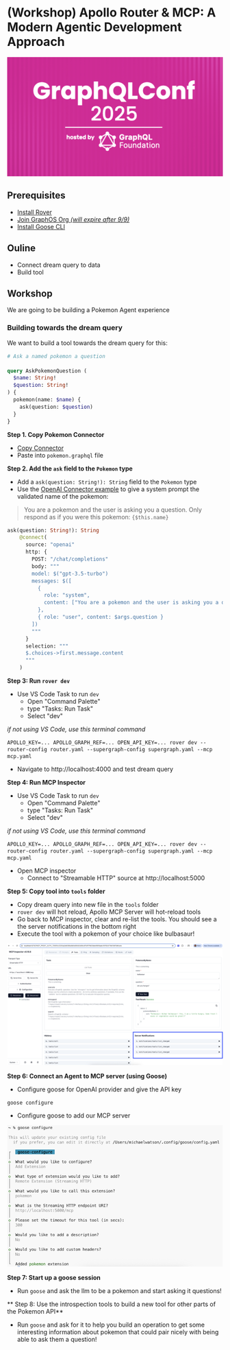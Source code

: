# (Workshop) Apollo Router & MCP: A Modern Agentic Development Approach

![GraphQL Conf](images/graphql-conf.png)

## Prerequisites

- [Install Rover](https://bit.ly/41KQmqO)
- [Join GraphOS Org *(will expire after 9/9)*](https://bit.ly/4m5HovC)
- [Install Goose CLI](https://bit.ly/4nghDtq)

## Ouline

- Connect dream query to data
- Build tool

## Workshop

We are going to be building a Pokemon Agent experience  

### Building towards the dream query 

We want to build a tool towards the dream query for this:

```graphql
# Ask a named pokemon a question

query AskPokemonQuestion (
  $name: String!
  $question: String!
) { 
  pokemon(name: $name) {
    ask(question: $question)
  }
}
```

**Step 1. Copy Pokemon Connector**
- [Copy Connector](https://github.com/apollographql/connectors-community/blob/main/connectors/pokeapi/pokemon.graphql)
- Paste into `pokemon.graphql` file

**Step 2. Add the `ask` field to the `Pokemon` type**
- Add a `ask(question: String!): String` field to the `Pokemon` type
- Use the [OpenAI Connector example](https://github.com/apollographql/connectors-community/blob/main/connectors/openai/chat-completions.graphql#L115) to give a system prompt the validated name of the pokemon:

> You are a pokemon and the user is asking you a question. Only respond as if you were this pokemon: `{$this.name}`

```graphql
ask(question: String!): String 
    @connect(
      source: "openai"
      http: {
        POST: "/chat/completions"
        body: """
        model: $("gpt-3.5-turbo")
        messages: $([             
          { 
            role: "system", 
            content: ["You are a pokemon and the user is asking you a question. Only respond as if you were this pokemon",$this.name]->joinNotNull(':') 
          },    
          { role: "user", content: $args.question }
        ])
        """
      }
      selection: """
      $.choices->first.message.content
      """
    )
```

**Step 3: Run `rover dev`**
- Use VS Code Task to run `dev` 
  - Open "Command Palette"
  - type "Tasks: Run Task"
  - Select "dev"

*if not using VS Code, use this terminal command*
```
APOLLO_KEY=... APOLLO_GRAPH_REF=... OPEN_API_KEY=... rover dev --router-config router.yaml --supergraph-config supergraph.yaml --mcp mcp.yaml
```

- Navigate to http://localhost:4000 and test dream query

**Step 4: Run MCP Inspector**
- Use VS Code Task to run `dev` 
  - Open "Command Palette"
  - type "Tasks: Run Task"
  - Select "dev"

*if not using VS Code, use this terminal command*
```
APOLLO_KEY=... APOLLO_GRAPH_REF=... OPEN_API_KEY=... rover dev --router-config router.yaml --supergraph-config supergraph.yaml --mcp mcp.yaml
```

- Open MCP inspector
  - Connect to "Streamable HTTP" source at http://localhost:5000

**Step 5: Copy tool into `tools` folder**
- Copy dream query into new file in the `tools` folder
- `rover dev` will hot reload, Apollo MCP Server will hot-reload tools
- Go back to MCP inspector, clear and re-list the tools. You should see a the server notifications in the bottom right
- Execute the tool with a pokemon of your choice like bulbasaur!

![MCP Inspector](images/mcp-inspector.png)

**Step 6: Connect an Agent to MCP server (using Goose)**
- Configure goose for OpenAI provider and give the API key
```
goose configure
```
- Configure goose to add our MCP server

![goose configure server](images/goose-configure.png)

**Step 7: Start up a goose session**
- Run `goose` and ask the llm to be a pokemon and start asking it questions!

** Step 8: Use the introspection tools to build a new tool for other parts of the Pokemon API**
- Run `goose` and ask for it to help you build an operation to get some interesting information about pokemon that could pair nicely with being able to ask them a question!